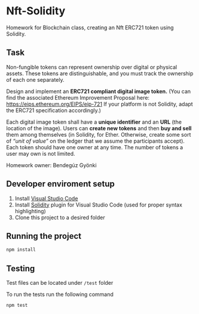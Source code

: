 # Nft-Solidity
 Homework for Blockchain class, creating an Nft ERC721 token using Solidity.

## Task

Non-fungible tokens can represent ownership over digital or physical assets. These tokens are distinguishable, and you must track the ownership of each one separately.

Design and implement an **ERC721 compliant digital image token.** (You can find the associated Ethereum Improvement Proposal here: https://eips.ethereum.org/EIPS/eip-721 If your platform is not Solidity, adapt the ERC721 specification accordingly.)

Each digital image token shall have a **unique identifier** and an **URL** (the location of the image). Users can **create new tokens** and then **buy and sell** them among themselves (in Solidity, for Ether. Otherwise, create some sort of *“unit of value”* on the ledger that we assume the participants accept). Each token should have one owner at any time. The number of tokens a user may own is not limited.

Homework owner: Bendegúz Gyönki

## Developer enviroment setup

1. Install [Visual Studio Code](https://code.visualstudio.com)
2. Install [Solidity](https://marketplace.visualstudio.com/items?itemName=JuanBlanco.solidity) plugin for Visual Studio Code (used for proper syntax highlighting)
3. Clone this project to a desired folder

## Running the project

```bash
npm install
```

## Testing

Test files can be located under `/test` folder

To run the tests run the following command

```bash
npm test
```